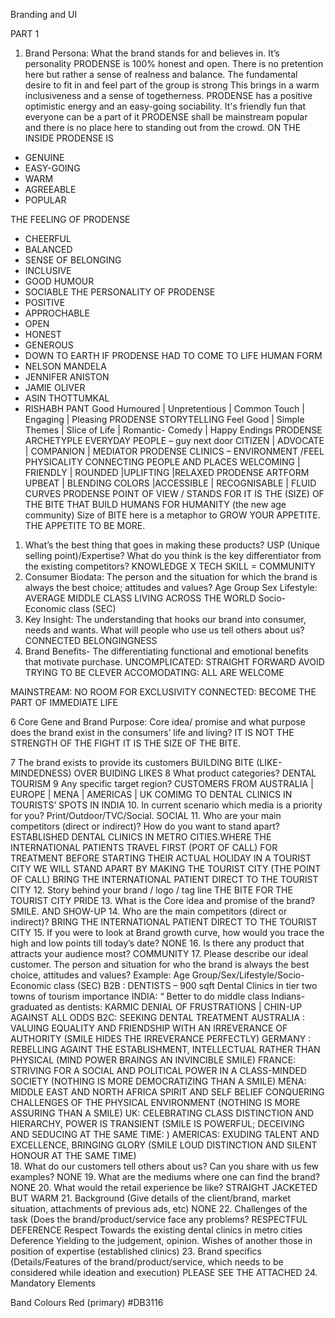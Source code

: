 Branding and UI

PART 1

1.	Brand Persona: What the brand stands for and believes in. It’s personality 
PRODENSE is 100% honest and open. There is no pretention here but rather a sense of realness and balance. The fundamental desire to fit in and feel part of the group is strong This brings in a warm inclusiveness and a sense of togetherness. PRODENSE has a positive optimistic energy and an easy-going sociability. It's friendly fun that everyone can be a part of it
PRODENSE shall be mainstream popular and there is no place here to standing out from the crowd.
ON THE INSIDE PRODENSE IS 
-	GENUINE
-	EASY-GOING 
-	WARM
-	AGREEABLE 
-	POPULAR

THE FEELING OF PRODENSE
-	CHEERFUL
-	BALANCED
-	SENSE OF BELONGING
-	INCLUSIVE 
-	GOOD HUMOUR 
-	SOCIABLE 
THE PERSONALITY OF PRODENSE
-	POSITIVE
-	APPROCHABLE
-	OPEN
-	HONEST
-	GENEROUS
-	DOWN TO EARTH
IF PRODENSE HAD TO COME TO LIFE
HUMAN FORM
-	NELSON MANDELA 
-	JENNIFER ANISTON 
-	JAMIE OLIVER
-	ASIN THOTTUMKAL 
-	RISHABH PANT
Good Humoured | Unpretentious | Common Touch | Engaging | Pleasing
PRODENSE STORYTELLING
Feel Good | Simple Themes | Slice of Life | Romantic- Comedy | Happy Endings
PRODENSE ARCHETYPLE
EVERYDAY PEOPLE – guy next door
CITIZEN | ADVOCATE | COMPANION | MEDIATOR
PRODENSE CLINICS – ENVIRONMENT /FEEL
PHYSICALITY
CONNECTING PEOPLE AND PLACES
WELCOMING | FRIENDLY | ROUNDED |UPLIFTING |RELAXED
PRODENSE ARTFORM
UPBEAT | BLENDING COLORS |ACCESSIBLE | RECOGNISABLE | FLUID CURVES 
PRODENSE POINT OF VIEW / STANDS FOR
IT IS THE (SIZE) OF THE BITE THAT BUILD HUMANS FOR HUMANITY (the new age community)
Size of BITE here is a metaphor to GROW YOUR APPETITE.  THE APPETITE TO BE MORE. 
1.	What’s the best thing that goes in making these products? USP (Unique selling point)/Expertise? What do you think is the key differentiator from the existing competitors? 
KNOWLEDGE X TECH SKILL = COMMUNITY
2.	Consumer Biodata: The person and the situation for which the brand is always the best choice; attitudes and values? 
Age Group Sex 
Lifestyle: AVERAGE MIDDLE CLASS LIVING  ACROSS THE WORLD
Socio-Economic class (SEC) 
3.	Key Insight: The understanding that hooks our brand into consumer, needs and wants. What will people who use us tell others about us? 
CONNECTED BELONGINGNESS
4.	Brand Benefits- The differentiating functional and emotional benefits that motivate purchase. 
UNCOMPLICATED: STRAIGHT FORWARD 
AVOID TRYING TO BE CLEVER
ACCOMODATING: ALL ARE WELCOME

MAINSTREAM: NO ROOM FOR EXCLUSIVITY
CONNECTED: BECOME THE PART OF IMMEDIATE LIFE 

6	Core Gene and Brand Purpose: Core idea/ promise and what purpose does the brand exist in the consumers’ life and living? 
IT IS NOT THE STRENGTH OF THE FIGHT
IT IS THE SIZE OF THE BITE.





7	The brand exists to provide its customers 
BUILDING BITE (LIKE-MINDEDNESS) OVER BUIDING LIKES
8	What product categories? 
DENTAL TOURISM
9	Any specific target region? 
CUSTOMERS FROM 
AUSTRALIA | EUROPE | MENA | AMERICAS | UK COMIMG TO DENTAL CLINICS IN TOURISTS’ SPOTS IN INDIA
10.	In current scenario which media is a priority for you? Print/Outdoor/TVC/Social. 
  SOCIAL 
11.	Who are your main competitors (direct or indirect)? How do you want to stand apart? 
ESTABLISHED DENTAL CLINICS IN METRO CITIES.WHERE THE INTERNATIONAL PATIENTS TRAVEL FIRST (PORT OF CALL)
FOR TREATMENT BEFORE STARTING THEIR ACTUAL HOLIDAY IN A TOURIST CITY
WE WILL STAND APART BY MAKING THE TOURIST CITY (THE POINT OF CALL)
BRING THE INTERNATIONAL PATIENT DIRECT TO THE TOURIST CITY 
12.	 Story behind your brand / logo / tag line 
THE BITE FOR THE TOURIST CITY PRIDE
13.	What is the Core idea and promise of the brand?
SMILE. AND SHOW-UP
14.	 Who are the main competitors (direct or indirect)? 
BRING THE INTERNATIONAL PATIENT DIRECT TO THE TOURIST CITY 
15.	If you were to look at Brand growth curve, how would you trace the high and low points till today’s date? 
   NONE
16.	Is there any product that attracts your audience most? 
COMMUNITY
17.	Please describe our ideal customer. The person and situation for who the brand is always the best choice, attitudes and values? Example: Age Group/Sex/Lifestyle/Socio-Economic class (SEC) 
B2B : DENTISTS – 900 sqft Dental Clinics in tier two towns of tourism importance 
INDIA: “ Better to do middle class Indians- graduated as dentists: KARMIC DENIAL OF FRUSTRATIONS | CHIN-UP AGAINST ALL ODDS
B2C: SEEKING DENTAL TREATMENT
AUSTRALIA : VALUING EQUALITY AND FRIENDSHIP WITH AN IRREVERANCE OF AUTHORITY (SMILE HIDES THE IRREVERANCE PERFECTLY)
GERMANY : REBELLING AGAINT THE ESTABLISHMENT, INTELLECTUAL RATHER THAN PHYSICAL (MIND POWER BRAINGS AN INVINCIBLE SMILE)
FRANCE: STRIVING FOR A SOCIAL AND POLITICAL POWER IN A CLASS-MINDED SOCIETY (NOTHING IS MORE DEMOCRATIZING THAN A SMILE)
MENA: MIDDLE EAST AND NORTH AFRICA 
SPIRIT AND SELF BELIEF CONQUERING CHALLENGES OF THE PHYSICAL ENVIRONMENT (NOTHING IS MORE ASSURING THAN A SMILE)
UK: CELEBRATING CLASS DISTINCTION AND HIERARCHY, POWER IS TRANSIENT 
(SMILE IS POWERFUL; DECEIVING AND SEDUCING AT THE SAME TIME: )
AMERICAS: EXUDING TALENT AND EXCELLENCE, BRINGING GLORY
(SMILE LOUD DISTINCTION AND SILENT HONOUR AT THE SAME TIME)  
18.	What do our customers tell others about us? Can you share with us few examples? 
         NONE
19.	What are the mediums where one can find the brand? 
NONE
20.	What would the retail experience be like? 
STRAIGHT JACKETED BUT WARM
21.	Background (Give details of the client/brand, market situation, attachments of previous ads, etc) 
NONE
22.	Challenges of the task (Does the brand/product/service face any problems? 
RESPECTFUL DEFERENCE
Respect 
Towards the existing dental clinics in metro cities
Deference 
Yielding to the judgement, opinion. Wishes of another those in position of expertise (established clinics)
23.	Brand specifics (Details/Features of the brand/product/service, which needs to be considered while ideation and execution) 
PLEASE SEE THE ATTACHED
24.	Mandatory Elements 


Band Colours 
Red (primary) #DB3116
